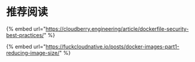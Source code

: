 # 推荐阅读

{% embed url="https://cloudberry.engineering/article/dockerfile-security-best-practices/" %}

{% embed url="https://fuckcloudnative.io/posts/docker-images-part1-reducing-image-size/" %}



